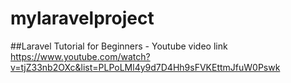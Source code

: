 # mylaravelproject

##Laravel Tutorial for Beginners - Youtube video link
https://www.youtube.com/watch?v=tjZ33nb2OXc&list=PLPoLMl4y9d7D4Hh9sFVKEttmJfuW0Pswk

